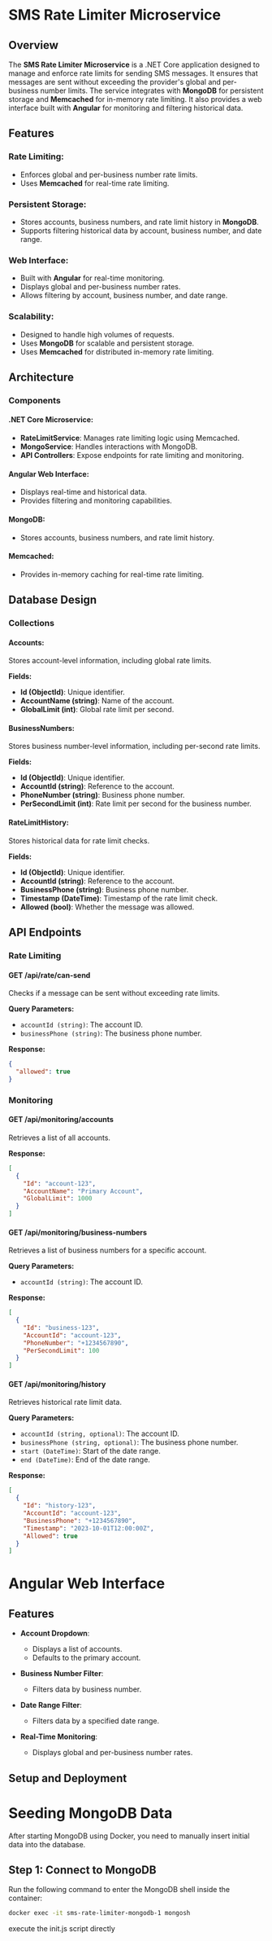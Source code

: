 # SMS Rate Limiter Microservice

## Overview
The **SMS Rate Limiter Microservice** is a .NET Core application designed to manage and enforce rate limits for sending SMS messages. It ensures that messages are sent without exceeding the provider's global and per-business number limits. The service integrates with **MongoDB** for persistent storage and **Memcached** for in-memory rate limiting. It also provides a web interface built with **Angular** for monitoring and filtering historical data.

## Features

### Rate Limiting:
- Enforces global and per-business number rate limits.
- Uses **Memcached** for real-time rate limiting.

### Persistent Storage:
- Stores accounts, business numbers, and rate limit history in **MongoDB**.
- Supports filtering historical data by account, business number, and date range.

### Web Interface:
- Built with **Angular** for real-time monitoring.
- Displays global and per-business number rates.
- Allows filtering by account, business number, and date range.

### Scalability:
- Designed to handle high volumes of requests.
- Uses **MongoDB** for scalable and persistent storage.
- Uses **Memcached** for distributed in-memory rate limiting.

## Architecture

### Components

#### .NET Core Microservice:
- **RateLimitService**: Manages rate limiting logic using Memcached.
- **MongoService**: Handles interactions with MongoDB.
- **API Controllers**: Expose endpoints for rate limiting and monitoring.

#### Angular Web Interface:
- Displays real-time and historical data.
- Provides filtering and monitoring capabilities.

#### MongoDB:
- Stores accounts, business numbers, and rate limit history.

#### Memcached:
- Provides in-memory caching for real-time rate limiting.

## Database Design

### Collections

#### Accounts:
Stores account-level information, including global rate limits.

**Fields:**
- **Id (ObjectId)**: Unique identifier.
- **AccountName (string)**: Name of the account.
- **GlobalLimit (int)**: Global rate limit per second.

#### BusinessNumbers:
Stores business number-level information, including per-second rate limits.

**Fields:**
- **Id (ObjectId)**: Unique identifier.
- **AccountId (string)**: Reference to the account.
- **PhoneNumber (string)**: Business phone number.
- **PerSecondLimit (int)**: Rate limit per second for the business number.

#### RateLimitHistory:
Stores historical data for rate limit checks.

**Fields:**
- **Id (ObjectId)**: Unique identifier.
- **AccountId (string)**: Reference to the account.
- **BusinessPhone (string)**: Business phone number.
- **Timestamp (DateTime)**: Timestamp of the rate limit check.
- **Allowed (bool)**: Whether the message was allowed.

## API Endpoints

### Rate Limiting
#### **GET /api/rate/can-send**
Checks if a message can be sent without exceeding rate limits.

**Query Parameters:**
- `accountId (string)`: The account ID.
- `businessPhone (string)`: The business phone number.

**Response:**
```json
{
  "allowed": true
}
```

### Monitoring
#### **GET /api/monitoring/accounts**
Retrieves a list of all accounts.

**Response:**
```json
[
  {
    "Id": "account-123",
    "AccountName": "Primary Account",
    "GlobalLimit": 1000
  }
]
```

#### **GET /api/monitoring/business-numbers**
Retrieves a list of business numbers for a specific account.

**Query Parameters:**
- `accountId (string)`: The account ID.

**Response:**
```json
[
  {
    "Id": "business-123",
    "AccountId": "account-123",
    "PhoneNumber": "+1234567890",
    "PerSecondLimit": 100
  }
]
```

#### **GET /api/monitoring/history**
Retrieves historical rate limit data.

**Query Parameters:**
- `accountId (string, optional)`: The account ID.
- `businessPhone (string, optional)`: The business phone number.
- `start (DateTime)`: Start of the date range.
- `end (DateTime)`: End of the date range.

**Response:**
```json
[
  {
    "Id": "history-123",
    "AccountId": "account-123",
    "BusinessPhone": "+1234567890",
    "Timestamp": "2023-10-01T12:00:00Z",
    "Allowed": true
  }
]
```
# Angular Web Interface

## Features

- **Account Dropdown**:  
  - Displays a list of accounts.  
  - Defaults to the primary account.  

- **Business Number Filter**:  
  - Filters data by business number.  

- **Date Range Filter**:  
  - Filters data by a specified date range.  

- **Real-Time Monitoring**:  
  - Displays global and per-business number rates.  

## Setup and Deployment  

# Seeding MongoDB Data

After starting MongoDB using Docker, you need to manually insert initial data into the database.

## Step 1: Connect to MongoDB  
Run the following command to enter the MongoDB shell inside the container:  

```bash
docker exec -it sms-rate-limiter-mongodb-1 mongosh
```

execute the init.js script directly
